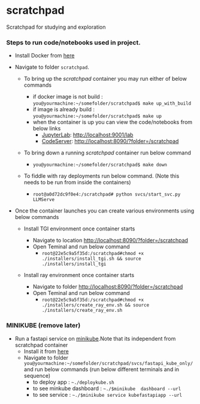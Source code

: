 # scratchpad
Scratchpad for studying and exploration

### Steps to run code/notebooks used in project. 
- Install Docker from [here](https://docs.docker.com/get-docker/)
- Navigate to folder `scratchpad`.
    - To bring up the _scratchpad_ container you may run either of below commands 
        - if docker image is not build : `you@yourmachine:~/somefolder/scratchpad$ make up_with_build`
        - if image is already build : `you@yourmachine:~/somefolder/scratchpad$ make up`
        - when the container is up you can view the code/notebooks from below links
            - [JupyterLab](https://jupyter.org/install): [http://localhost:9001/lab](http://localhost:9001/lab)
            - [CodeServer](https://github.com/coder/code-server): [http://localhost:8090/?folder=/scratchpad](http://localhost:8090/?folder=/scratchpad)

    - To bring down a running _scratchpad_ container run below command 
        - `you@yourmachine:~/somefolder/scratchpad$ make down`
  
    - To fiddle with ray deployments run below command. (Note this needs to be run from inside the containers)
        - `root@a0d72dc9f0e4:/scratchpad# python svcs/start_svc.py LLMServe`

- Once the container launches you can create various environments using below commands
    - Install TGI environment once container starts 
        - Navigate to location [http://localhost:8090/?folder=/scratchpad](http://localhost:8090/?folder=/scratchpad)
        - Open Teminal and run below command
            - `root@22e5c9a5f35d:/scratchpad#chmod +x ./installers/install_tgi.sh && source ./installers/install_tgi`
        


    - Install ray environment once container starts
        - Navigate to folder [http://localhost:8090/?folder=/scratchpad](http://localhost:8090/?folder=/scratchpad)
        - Open Teminal and run below command
            - `root@22e5c9a5f35d:/scratchpad#chmod +x ./installers/create_ray_env.sh && source ./installers/create_ray_env.sh`
        


### MINIKUBE (remove later)
- Run a fastapi service on [minikube](https://minikube.sigs.k8s.io/docs/start/).Note that its independent from scratchpad container
    - Install it from [here](https://minikube.sigs.k8s.io/docs/start/)
    - Navigate to folder `you@yourmachine:~/somefolder/scratchpad/svcs/fastapi_kube_only/` and run below commands (run below different terminals and in sequence)
        - to deploy app : `~./deploykube.sh`
        - to see minkube dashboard : `~./$minikube  dashboard --url`
        - to see service : `~./$minikube service kubefastapiapp --url`
        
            
